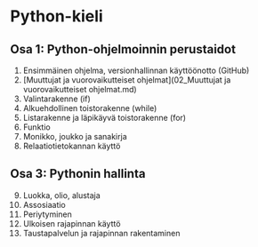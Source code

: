 # Python-kieli

## Osa 1: Python-ohjelmoinnin perustaidot
1. Ensimmäinen ohjelma, versionhallinnan käyttöönotto (GitHub)
2. [Muuttujat ja vuorovaikutteiset ohjelmat](02_Muuttujat ja vuorovaikutteiset ohjelmat.md)
3. Valintarakenne (if)
4. Alkuehdollinen toistorakenne (while)
5. Listarakenne ja läpikäyvä toistorakenne (for)
6. Funktio
7. Monikko, joukko ja sanakirja
8. Relaatiotietokannan käyttö

## Osa 3: Pythonin hallinta
9. Luokka, olio, alustaja
10. Assosiaatio
11. Periytyminen
12. Ulkoisen rajapinnan käyttö
13. Taustapalvelun ja rajapinnan rakentaminen
